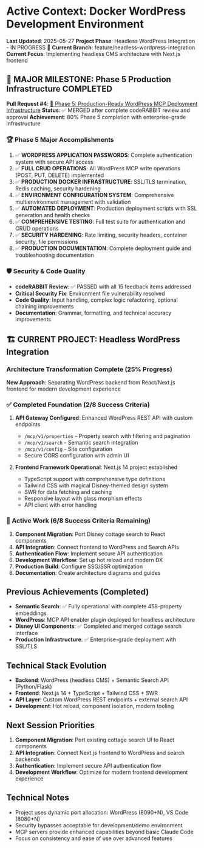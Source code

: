 # Active Context: Docker WordPress Development Environment

**Last Updated**: 2025-05-27
**Project Phase**: Headless WordPress Integration - IN PROGRESS 🚀
**Current Branch**: feature/headless-wordpress-integration
**Current Focus**: Implementing headless CMS architecture with Next.js frontend

## 🎉 MAJOR MILESTONE: Phase 5 Production Infrastructure COMPLETED
**Pull Request #4**: [🚀 Phase 5: Production-Ready WordPress MCP Deployment Infrastructure](https://github.com/endersclarity/docker-wordpress/pull/4)
**Status**: ✅ MERGED after complete codeRABBIT review and approval
**Achievement**: 80% Phase 5 completion with enterprise-grade infrastructure

### 🏆 Phase 5 Major Accomplishments
1. ✅ **WORDPRESS APPLICATION PASSWORDS**: Complete authentication system with secure API access
2. ✅ **FULL CRUD OPERATIONS**: All WordPress MCP write operations (POST, PUT, DELETE) implemented
3. ✅ **PRODUCTION DOCKER INFRASTRUCTURE**: SSL/TLS termination, Redis caching, security hardening
4. ✅ **ENVIRONMENT CONFIGURATION SYSTEM**: Comprehensive multienvironment management with validation
5. ✅ **AUTOMATED DEPLOYMENT**: Production deployment scripts with SSL generation and health checks
6. ✅ **COMPREHENSIVE TESTING**: Full test suite for authentication and CRUD operations
7. ✅ **SECURITY HARDENING**: Rate limiting, security headers, container security, file permissions
8. ✅ **PRODUCTION DOCUMENTATION**: Complete deployment guide and troubleshooting documentation

### 🛡️ Security & Code Quality
- **codeRABBIT Review**: ✅ PASSED with all 15 feedback items addressed
- **Critical Security Fix**: Environment file vulnerability resolved
- **Code Quality**: Input handling, complex logic refactoring, optional chaining improvements
- **Documentation**: Grammar, formatting, and technical accuracy improvements

## 🏗️ CURRENT PROJECT: Headless WordPress Integration

### Architecture Transformation Complete (25% Progress)
**New Approach**: Separating WordPress backend from React/Next.js frontend for modern development experience

### ✅ Completed Foundation (2/8 Success Criteria)
1. **API Gateway Configured**: Enhanced WordPress REST API with custom endpoints
   - `/mcp/v1/properties` - Property search with filtering and pagination
   - `/mcp/v1/search` - Semantic search integration
   - `/mcp/v1/config` - Site configuration
   - Secure CORS configuration with admin UI

2. **Frontend Framework Operational**: Next.js 14 project established
   - TypeScript support with comprehensive type definitions
   - Tailwind CSS with magical Disney-themed design system
   - SWR for data fetching and caching
   - Responsive layout with glass morphism effects
   - API client with error handling

### 🔄 Active Work (6/8 Success Criteria Remaining)
3. **Component Migration**: Port Disney cottage search to React components
4. **API Integration**: Connect frontend to WordPress and Search APIs
5. **Authentication Flow**: Implement secure API authentication
6. **Development Workflow**: Set up hot reload and modern DX
7. **Production Build**: Configure SSG/SSR optimization
8. **Documentation**: Create architecture diagrams and guides

## Previous Achievements (Completed)
- **Semantic Search**: ✅ Fully operational with complete 458-property embeddings
- **WordPress**: MCP API enabler plugin deployed for headless architecture
- **Disney UI Components**: ✅ Completed and merged cottage search interface
- **Production Infrastructure**: ✅ Enterprise-grade deployment with SSL/TLS

## Technical Stack Evolution
- **Backend**: WordPress (headless CMS) + Semantic Search API (Python/Flask)
- **Frontend**: Next.js 14 + TypeScript + Tailwind CSS + SWR
- **API Layer**: Custom WordPress REST endpoints + external search API
- **Development**: Hot reload, component isolation, modern tooling

## Next Session Priorities
1. **Component Migration**: Port existing cottage search UI to React components
2. **API Integration**: Connect Next.js frontend to WordPress and search backends
3. **Authentication**: Implement secure API authentication flow
4. **Development Workflow**: Optimize for modern frontend development experience

## Technical Notes
- Project uses dynamic port allocation: WordPress (8090+N), VS Code (8080+N)
- Security bypasses acceptable for development/demo environment
- MCP servers provide enhanced capabilities beyond basic Claude Code
- Focus on consistency and ease of use over advanced features